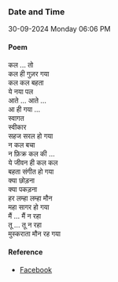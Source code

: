 ### Date and Time

30-09-2024 Monday 06:06 PM

#### Poem

कल ... तो  <br />
कल ही गुज़र गया  <br />
कल कल बहता  <br />
ये नया पल  <br />
आते … आते …  <br />
आ ही गया …  <br />
स्वागत  <br />
स्वीकार  <br />
सहज सरल हो गया  <br />
न कल बचा  <br />
न फ़िक्र कल की … <br />
ये जीवन ही कल कल  <br />
बहता संगीत हो गया  <br />
क्या छोड़ना  <br />
क्या पकड़ना  <br />
हर लम्हा लम्हा मौन <br />
महा सागर हो गया  <br />
मैं ... मैं न रहा  <br />
तू ... तू न रहा  <br />
मुस्कराता मौन रह गया

#### Reference

* [Facebook](https://www.facebook.com/share/v/XKVToeDj86rg2Uf3/)

